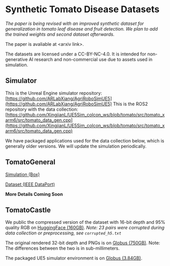 # Synthetic Tomato Disease Datasets

*The paper is being revised with an improved synthetic dataset for generalization in tomato leaf disease and fruit detection. We plan to add the trained weights and second dataset afterwards.*

The paper is avaliable at <arxiv link\>.

The datasets are licensed under a CC-BY-NC-4.0. It is intended for non-generative AI research and non-commercial use due to assets used in simulation.

## Simulator

This is the Unreal Engine simulator repository: [https://github.com/ARLabXiang/AgriRoboSimUE5](https://github.com/ARLabXiang/AgriRoboSimUE5)
This is the ROS2 repository with the data collection: [https://github.com/XingjianL/UE5Sim_colcon_ws/blob/tomato/src/tomato_xarm6/src/tomato_data_gen.cpp](https://github.com/XingjianL/UE5Sim_colcon_ws/blob/tomato/src/tomato_xarm6/src/tomato_data_gen.cpp)

We have packaged applications used for the data collection below, which is generally older versions. We will update the simulation periodically.

## TomatoGeneral

[Simulation (Box)](https://cornell.box.com/s/fd926e2olotm2comes944n3xcrarrvfe)

[Dataset (IEEE DataPort)](https://ieee-dataport.org//documents/synthetic-tomato-disease-and-plant-parts-dataset)

**More Details Coming Soon**

## TomatoCastle

We public the compressed version of the dataset with 16-bit depth and 95\% quality RGB on [HuggingFace (160GB)](https://huggingface.co/datasets/XingjianLi/tomatotest). *Note: 23 pairs were corrupted during data collection or preprocessing, see `corrupted_h5.txt`*

The original rendered 32-bit depth and PNGs is on [Globus (750GB)](https://app.globus.org/file-manager?origin_id=b2e1b583-53be-4933-9d4f-70c83425bb79&origin_path=%2F). Note: The differences between the two is in sub-millimeters.

The packaged UE5 simulator environment is on [Globus (3.84GB)](https://app.globus.org/file-manager?origin_id=4d656862-689a-49e3-b8e8-cb54bcab3767&origin_path=%2F).
